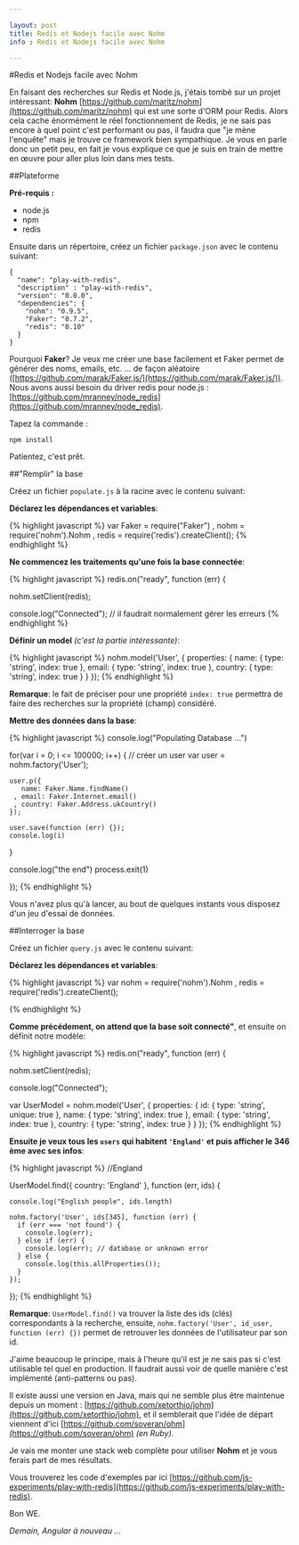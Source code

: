 ```yaml
---

layout: post
title: Redis et Nodejs facile avec Nohm
info : Redis et Nodejs facile avec Nohm

---
```


#Redis et Nodejs facile avec Nohm

En faisant des recherches sur Redis et Node.js, j'étais tombé sur un projet intéressant: **Nohm** [https://github.com/maritz/nohm](https://github.com/maritz/nohm) qui est une sorte d'ORM pour Redis. Alors cela cache énormément le réel fonctionnement de Redis, je ne sais pas encore à quel point c'est performant ou pas, il faudra que "je mène l'enquête" mais je trouve ce framework bien sympathique. Je vous en parle donc un petit peu, en fait je vous explique ce que je suis en train de mettre en œuvre pour aller plus loin dans mes tests.

##Plateforme

**Pré-requis :**

- node.js
- npm
- redis

Ensuite dans un répertoire, créez un fichier `package.json` avec le contenu suivant:

    {
      "name": "play-with-redis",
      "description" : "play-with-redis",
      "version": "0.0.0",
      "dependencies": {
        "nohm": "0.9.5",
        "Faker": "0.7.2",
        "redis": "0.10"
      }
    }

Pourquoi **Faker**? Je veux me créer une base facilement et Faker permet de générer des noms, emails, etc. ... de façon aléatoire ([https://github.com/marak/Faker.js/](https://github.com/marak/Faker.js/)).
Nous avons aussi besoin du driver redis pour node.js : [https://github.com/mranney/node_redis](https://github.com/mranney/node_redis).

Tapez la commande :

    npm install

Patientez, c'est prêt.

##"Remplir" la base

Créez un fichier `populate.js` à la racine avec le contenu suivant:

**Déclarez les dépendances et variables**:

{% highlight javascript %}
var Faker = require("Faker")
  , nohm = require('nohm').Nohm
  , redis = require('redis').createClient();
{% endhighlight %}

**Ne commencez les traitements qu'une fois la base connectée**:

{% highlight javascript %}
redis.on("ready", function (err) {

  nohm.setClient(redis);

  console.log("Connected"); // il faudrait normalement gérer les erreurs
{% endhighlight %}

**Définir un model** *(c'est la partie intéressante)*:

{% highlight javascript %}
  nohm.model('User', {
    properties: {
      name: {
        type: 'string',
        index: true
      },
      email: {
        type: 'string',
        index: true
      },
      country: {
        type: 'string',
        index: true
      }
    }
  });
{% endhighlight %}

**Remarque**: le fait de préciser pour une propriété `index: true` permettra de faire des recherches sur la propriété (champ) considéré.

**Mettre des données dans la base**:

{% highlight javascript %}
  console.log("Populating Database ...")

  for(var i = 0; i <= 100000; i++) {
    // créer un user
    var user = nohm.factory('User');

    user.p({
       name: Faker.Name.findName()
     , email: Faker.Internet.email()
     , country: Faker.Address.ukCountry()
    });

    user.save(function (err) {});
    console.log(i)
  }

  console.log("the end")
  process.exit(1)   

});
{% endhighlight %}

Vous n'avez plus qu'à lancer, au bout de quelques instants vous disposez d'un jeu d'essai de données.

##Interroger la base

Créez un fichier `query.js` avec le contenu suivant:

**Déclarez les dépendances et variables**:

{% highlight javascript %}
var nohm = require('nohm').Nohm
  , redis = require('redis').createClient();

{% endhighlight %}

**Comme précédement, on attend que la base soit connecté"**, et ensuite on définit notre modèle:

{% highlight javascript %}
redis.on("ready", function (err) {

  nohm.setClient(redis);

  console.log("Connected");

  var UserModel = nohm.model('User', {
    properties: {
      id: {
        type: 'string',
        unique: true
      },
      name: {
        type: 'string',
        index: true
      },
      email: {
        type: 'string',
        index: true
      },
      country: {
        type: 'string',
        index: true
      }
    }
  });
{% endhighlight %}

**Ensuite je veux tous les `users` qui habitent `'England'` et puis afficher le 346 ème avec ses infos**:

{% highlight javascript %}
  //England

  UserModel.find({
    country: 'England'
  }, function (err, ids) {

    console.log("English people", ids.length)

    nohm.factory('User', ids[345], function (err) {
      if (err === 'not found') {
        console.log(err);
      } else if (err) {
        console.log(err); // database or unknown error
      } else {
        console.log(this.allProperties());
      }
    });

  });
{% endhighlight %}

**Remarque**: `UserModel.find()` va trouver la liste des ids (clés) correspondants à la recherche, ensuite, `nohm.factory('User', id_user, function (err) {})` permet de retrouver les données de l'utilisateur par son id.

J'aime beaucoup le principe, mais à l'heure qu'il est je ne sais pas si c'est utilisable tel quel en production. Il faudrait aussi voir de quelle manière c'est implémenté (anti-patterns ou pas).

Il existe aussi une version en Java, mais qui ne semble plus être maintenue depuis un moment : [https://github.com/xetorthio/johm](https://github.com/xetorthio/johm), et il semblerait que l'idée de départ viennent d'ici [https://github.com/soveran/ohm](https://github.com/soveran/ohm) *(en Ruby)*.

Je vais me monter une stack web complète pour utiliser **Nohm** et je vous ferais part de mes résultats.

Vous trouverez les code d'exemples par ici [https://github.com/js-experiments/play-with-redis](https://github.com/js-experiments/play-with-redis).

Bon WE.

*Demain, Angular à nouveau ...*

